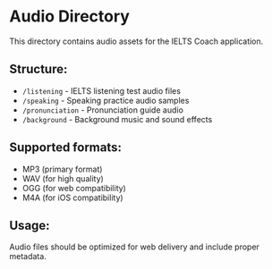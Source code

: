 # Audio Directory

This directory contains audio assets for the IELTS Coach application.

## Structure:
- `/listening` - IELTS listening test audio files
- `/speaking` - Speaking practice audio samples
- `/pronunciation` - Pronunciation guide audio
- `/background` - Background music and sound effects

## Supported formats:
- MP3 (primary format)
- WAV (for high quality)
- OGG (for web compatibility)
- M4A (for iOS compatibility)

## Usage:
Audio files should be optimized for web delivery and include proper metadata.


